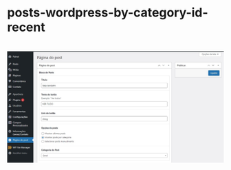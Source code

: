 # posts-wordpress-by-category-id-recent

# ![Alt text](https://raw.githubusercontent.com/anacarolinelisboa/posts-wordpress-by-category-id-recent/main/tutorial-images/by-category.jpg)

